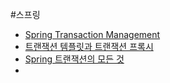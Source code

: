 #스프링 
* [Spring Transaction Management](https://docs.spring.io/spring-framework/docs/4.2.x/spring-framework-reference/html/transaction.html)
* [트랜잭션 템플릿과 트랜잭션 프록시](https://velog.io/@ksk7584/%ED%8A%B8%EB%9E%9C%EC%9E%AD%EC%85%98-%ED%85%9C%ED%94%8C%EB%A6%BF%EA%B3%BC-%ED%8A%B8%EB%9E%9C%EC%9E%AD%EC%85%98-%ED%94%84%EB%A1%9D%EC%8B%9C)
* [Spring 트랜잭션의 모든 것](https://itjava.tistory.com/33)
* 